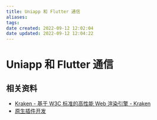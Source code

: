 ```yaml
---
title: Uniapp 和 Flutter 通信
aliases: 
tags: 
date created: 2022-09-12 12:02:04
date updated: 2022-09-12 12:04:22
---
```


# Uniapp 和 Flutter 通信

## 相关资料

- [Kraken - 基于 W3C 标准的高性能 Web 渲染引擎 - Kraken](https://openkraken.com/)
- [原生插件开发](https://nativesupport.dcloud.net.cn/NativePlugin/README)
